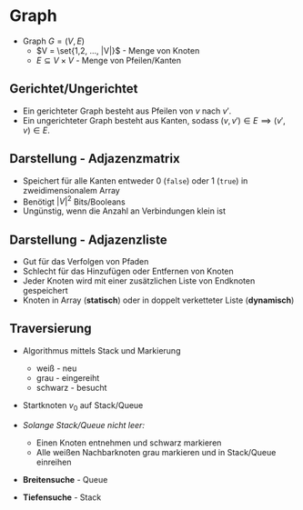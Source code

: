# Graph
- Graph $G = (V, E)$
	- $V = \set{1,2, ..., |V|}$ - Menge von Knoten
	- $E \subseteq V \times V$ - Menge von Pfeilen/Kanten

## Gerichtet/Ungerichtet
- Ein gerichteter Graph besteht aus Pfeilen von $v$ nach $v'$.
- Ein ungerichteter Graph besteht aus Kanten, sodass $(v,v') \in E \implies (v', v) \in E$.


## Darstellung - Adjazenzmatrix
- Speichert für alle Kanten entweder 0 (`false`) oder 1 (`true`) in zweidimensionalem Array
- Benötigt $|V|^2$ Bits/Booleans
- Ungünstig, wenn die Anzahl an Verbindungen klein ist

## Darstellung - Adjazenzliste
- Gut für das Verfolgen von Pfaden
- Schlecht für das Hinzufügen oder Entfernen von Knoten
- Jeder Knoten wird mit einer zusätzlichen Liste von Endknoten gespeichert
- Knoten in Array (**statisch**) oder in doppelt verketteter Liste (**dynamisch**)


## Traversierung
- Algorithmus mittels Stack und Markierung
	- weiß - neu
	- grau - eingereiht
	- schwarz - besucht
- Startknoten $v_0$ auf Stack/Queue
- *Solange Stack/Queue nicht leer:*
	- Einen Knoten entnehmen und schwarz markieren
	- Alle weißen Nachbarknoten grau markieren und in Stack/Queue einreihen

- **Breitensuche** - Queue
- **Tiefensuche** - Stack

